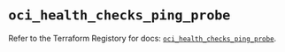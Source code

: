 # `oci_health_checks_ping_probe`

Refer to the Terraform Registory for docs: [`oci_health_checks_ping_probe`](https://registry.terraform.io/providers/oracle/oci/6.18.0/docs/resources/health_checks_ping_probe).
